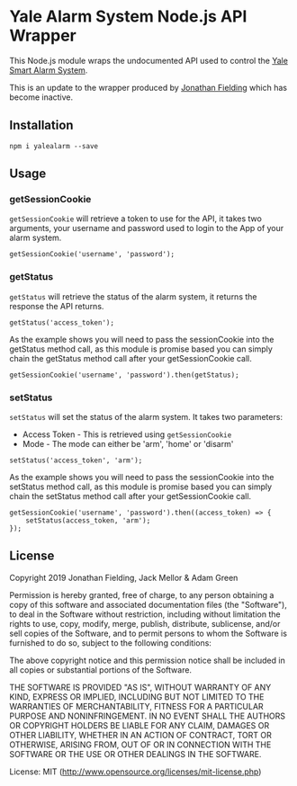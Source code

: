# Yale Alarm System Node.js API Wrapper

This Node.js module wraps the undocumented API used to control the [Yale Smart Alarm System](https://www.yale.co.uk/en/yale/couk/products/smart-living/smart-home-alarms/smart-home-alarm-and-view-kit/).

This is an update to the wrapper produced by [Jonathan Fielding](https://github.com/jonathan-fielding/yalealarmsystem) which has become inactive.

## Installation

`npm i yalealarm --save`

## Usage

### getSessionCookie

`getSessionCookie` will retrieve a token to use for the API, it takes two arguments, your username and password used to login to the App of your alarm system.

```
getSessionCookie('username', 'password');
```

### getStatus

`getStatus` will retrieve the status of the alarm system, it returns the response the API returns.

```
getStatus('access_token');
```

As the example shows you will need to pass the sessionCookie into the getStatus method call, as this module is promise based you can simply chain the getStatus method call after your getSessionCookie call.

```
getSessionCookie('username', 'password').then(getStatus);
```

### setStatus

`setStatus` will set the status of the alarm system. It takes two parameters:

* Access Token - This is retrieved using `getSessionCookie`
* Mode - The mode can either be 'arm', 'home' or 'disarm'

```
setStatus('access_token', 'arm');
```

As the example shows you will need to pass the sessionCookie into the setStatus method call, as this module is promise based you can simply chain the setStatus method call after your getSessionCookie call.

```
getSessionCookie('username', 'password').then((access_token) => {
    setStatus(access_token, 'arm');
});
```

## License

Copyright 2019 Jonathan Fielding, Jack Mellor & Adam Green

Permission is hereby granted, free of charge, to any person obtaining a copy of this software and associated documentation files (the "Software"), to deal in the Software without restriction, including without limitation the rights to use, copy, modify, merge, publish, distribute, sublicense, and/or sell copies of the Software, and to permit persons to whom the Software is furnished to do so, subject to the following conditions:

The above copyright notice and this permission notice shall be included in all copies or substantial portions of the Software.

THE SOFTWARE IS PROVIDED "AS IS", WITHOUT WARRANTY OF ANY KIND, EXPRESS OR IMPLIED, INCLUDING BUT NOT LIMITED TO THE WARRANTIES OF MERCHANTABILITY, FITNESS FOR A PARTICULAR PURPOSE AND NONINFRINGEMENT. IN NO EVENT SHALL THE AUTHORS OR COPYRIGHT HOLDERS BE LIABLE FOR ANY CLAIM, DAMAGES OR OTHER LIABILITY, WHETHER IN AN ACTION OF CONTRACT, TORT OR OTHERWISE, ARISING FROM, OUT OF OR IN CONNECTION WITH THE SOFTWARE OR THE USE OR OTHER DEALINGS IN THE SOFTWARE.

License: MIT (http://www.opensource.org/licenses/mit-license.php)
